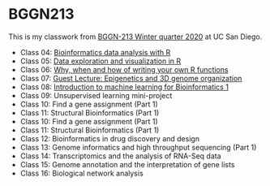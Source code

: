 # BGGN213

This is my classwork from [BGGN-213 Winter quarter 2020](https://bioboot.github.io/bggn213_W20/lectures/#8) at UC San Diego.
- Class 04: [Bioinformatics data analysis with R]()
- Class 05: [Data exploration and visualization in R](https://github.com/rimmalevina/bggn213/blob/master/BioinformaticsWinter2020Class5/Class05.md)
- Class 06: [Why, when and how of writing your own R functions](https://github.com/rimmalevina/bggn213/blob/master/BioinformaticsWinter2020Class6/Class06.md)
- Class 07: [Guest Lecture: Epigenetics and 3D genome organization]()
- Class 08: [Introduction to machine learning for Bioinformatics 1](https://github.com/rimmalevina/bggn213/blob/master/Bioinformatics%20Winter2020%20Class%208/Class-8.md)
- Class 09: Unsupervised learning mini-project
- Class 10: Find a gene assignment (Part 1)
- Class 11: Structural Bioinformatics (Part 1)
- Class 10: Find a gene assignment (Part 1)
- Class 11: Structural Bioinformatics (Part 1)
- Class 12: Bioinformatics in drug discovery and design
- Class 13: Genome informatics and high throughput sequencing (Part 1)
- Class 14: Transcriptomics and the analysis of RNA-Seq data
- Class 15: Genome annotation and the interpretation of gene lists
- Class 16: Biological network analysis
